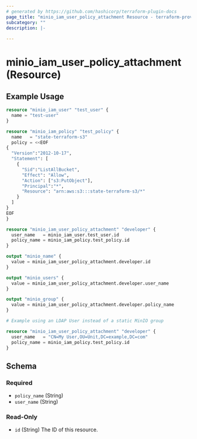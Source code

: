 ```yaml
---
# generated by https://github.com/hashicorp/terraform-plugin-docs
page_title: "minio_iam_user_policy_attachment Resource - terraform-provider-minio"
subcategory: ""
description: |-
  
---
```


# minio_iam_user_policy_attachment (Resource)



## Example Usage

```terraform
resource "minio_iam_user" "test_user" {
  name = "test-user"
}

resource "minio_iam_policy" "test_policy" {
  name   = "state-terraform-s3"
  policy = <<EOF
{
  "Version":"2012-10-17",
  "Statement": [
    {
      "Sid":"ListAllBucket",
      "Effect": "Allow",
      "Action": ["s3:PutObject"],
      "Principal":"*",
      "Resource": "arn:aws:s3:::state-terraform-s3/*"
    }
  ]
}
EOF
}

resource "minio_iam_user_policy_attachment" "developer" {
  user_name   = minio_iam_user.test_user.id
  policy_name = minio_iam_policy.test_policy.id
}

output "minio_name" {
  value = minio_iam_user_policy_attachment.developer.id
}

output "minio_users" {
  value = minio_iam_user_policy_attachment.developer.user_name
}

output "minio_group" {
  value = minio_iam_user_policy_attachment.developer.policy_name
}

# Example using an LDAP User instead of a static MinIO group

resource "minio_iam_user_policy_attachment" "developer" {
  user_name   = "CN=My User,OU=Unit,DC=example,DC=com"
  policy_name = minio_iam_policy.test_policy.id
}
```

<!-- schema generated by tfplugindocs -->
## Schema

### Required

- `policy_name` (String)
- `user_name` (String)

### Read-Only

- `id` (String) The ID of this resource.
